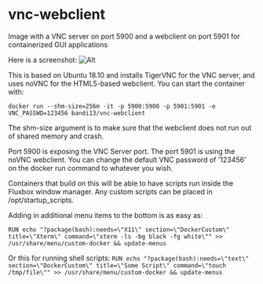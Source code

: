 # vnc-webclient
Image with a VNC server on port 5900 and a webclient on port 5901 for containerized GUI applications

Here is a screenshot:
![Alt](https://raw.githubusercontent.com/bandi13/vnc-webclient/master/screenshot.png "Example screenshot")

This is based on Ubuntu 18.10 and installs TigerVNC for the VNC server, and uses noVNC for the HTML5-based webclient. You can start the container with:

`docker run --shm-size=256m -it -p 5900:5900 -p 5901:5901 -e VNC_PASSWD=123456 bandi13/vnc-webclient`

The shm-size argument is to make sure that the webclient does not run out of shared memory and crash.

Port 5900 is exposing the VNC Server port. The port 5901 is using the noVNC webclient. You can change the default VNC password of '123456' on the docker run command to whatever you wish.

Containers that build on this will be able to have scripts run inside the Fluxbox window manager. Any custom scripts can be placed in /opt/startup_scripts.

Adding in additional menu items to the bottom is as easy as:

`RUN echo "?package(bash):needs=\"X11\" section=\"DockerCustom\" title=\"Xterm\" command=\"xterm -ls -bg black -fg white\"" >> /usr/share/menu/custom-docker && update-menus`

Or this for running shell scripts:
`RUN echo "?package(bash):needs=\"text\" section=\"DockerCustom\" title=\"Some Script\" command=\"touch /tmp/file\"" >> /usr/share/menu/custom-docker && update-menus`
